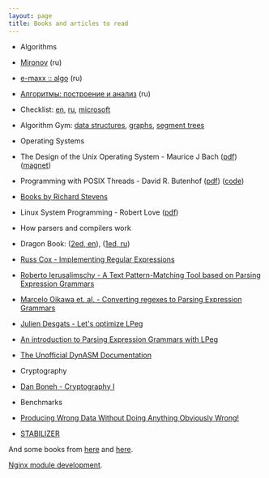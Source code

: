 ```yaml
---
layout: page
title: Books and articles to read
---
```


 * Algorithms
  * [Mironov][mironov] (ru)
  * [e-maxx :: algo][emaxx] (ru)
  * [Алгоритмы: построение и анализ][cormen] (ru)
  * Checklist:
    [en][algo-checklist-en],
    [ru][algo-checklist-ru],
    [microsoft][microsoft]
  * Algorithm Gym:
    [data structures][gym-struct],
    [graphs][gym-graph],
    [segment trees][gym-segtree]

 * Operating Systems
  * The Design of the Unix Operating System -
   Maurice J Bach
   ([pdf][unix-design-pdf])
   ([magnet][unix-design-magnet])
  * Programming with POSIX Threads - David R. Butenhof
   ([pdf][prog-posix-threads-pdf])
   ([code][prog-posix-threads-code])
  * [Books by Richard Stevens][stevens]
  * Linux System Programming -
   Robert Love
   ([pdf][linux-robert-love])

 * How parsers and compilers work
  * Dragon Book: ([2ed, en][purple-dragon-book-en]),
    ([1ed, ru][red-dragon-book-ru])
  * [Russ Cox - Implementing Regular Expressions][russ-cox]
  * [Roberto Ierusalimschy - A Text Pattern-Matching Tool
     based on Parsing Expression Grammars][lpeg]
  * [Marcelo Oikawa et. al. - Converting regexes to
     Parsing Expression Grammars][regex-to-peg]
  * [Julien Desgats - Let's optimize LPeg][lpeg-opt]
  * [An introduction to Parsing Expression Grammars with LPeg][lpeg-leafo]
  * [The Unofficial DynASM Documentation][dynasm]

 * Cryptography
  * [Dan Boneh - Cryptography I][cryptoI]

 * Benchmarks
  * [Producing Wrong Data Without Doing Anything Obviously
    Wrong!][benchmark-bias]
  * [STABILIZER][STABILIZER]

And some books from [here][books] and [here][bookz].

[Nginx module development][nginx].

[mironov]: https://starius.ru/fbb/V/alg/algBook.pdf
[emaxx]: http://e-maxx.ru/upload/e-maxx_algo.pdf
[cormen]: http://e-maxx.ru/bookz/files/cormen.pdf
[algo-checklist-en]: https://discuss.codechef.com/questions/48877/data-structures-and-algorithms
[algo-checklist-ru]: https://sharpc.livejournal.com/67583.html
[microsoft]: https://polycode.livejournal.com/29426.html
[gym-struct]: http://codeforces.com/blog/entry/15729
[gym-graph]: http://codeforces.com/blog/entry/16221
[gym-segtree]: http://codeforces.com/blog/entry/15890

[unix-design-magnet]: magnet:?xt=urn:btih:a1e3f229aeb217931880a157c6f344dd7c68ae3d
[unix-design-pdf]: http://www.mediafire.com/download/r9cg3qb818avc2j/design-of-the-unix-operating-system-maurice-bach-1986-scan-ocr.pdf
[prog-posix-threads-pdf]: http://ptgmedia.pearsoncmg.com/images/9780201633924/samplepages/0201633922.pdf
[prog-posix-threads-code]: https://github.com/snikulov/prog_posix_threads
[stevens]: http://www.kohala.com/start/#books
[linux-robert-love]: http://reiber.org/nxt/pub/Linux/LinuxKernelDevelopment/Linux.Kernel.Development.3rd.Edition.pdf
[purple-dragon-book-en]: https://github.com/chenruiao/ares/raw/master/books/Compilers%20Principles%20Techniques%20and%20Tools%20(2nd%20Edition)%20.pdf
[red-dragon-book-ru]: http://lib.mexmat.ru/books/2444
[russ-cox]: https://swtch.com/~rsc/regexp/
[lpeg]: http://www.inf.puc-rio.br/~roberto/docs/peg.pdf
[regex-to-peg]: http://www.inf.puc-rio.br/~roberto/docs/ry10-01.pdf
[lpeg-opt]: http://mille337.net/index.php?d=2015/02/22/14/28/35
[lpeg-leafo]: http://leafo.net/guides/parsing-expression-grammars.html
[dynasm]: https://corsix.github.io/dynasm-doc/

[benchmark-bias]: http://www-plan.cs.colorado.edu/klipto/mytkowicz-asplos09.pdf
[STABILIZER]: http://people.cs.umass.edu/~emery/pubs/stabilizer-asplos13.pdf

[cryptoI]: https://www.coursera.org/course/crypto

[books]: https://github.com/chenruiao/ares/tree/master/books
[bookz]: http://e-maxx.ru/bookz/

[nginx]: http://www.evanmiller.org/nginx-modules-guide.html
